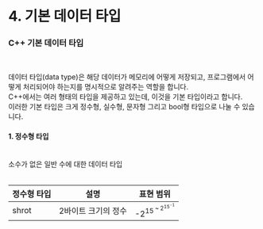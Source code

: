 # 4. 기본 데이터 타입


### C++ 기본 데이터 타입
<br/>

데이터 타입(data type)은 해당 데이터가 메모리에 어떻게 저장되고, 프로그램에서 어떻게 처리되어야 하는지를 명시적으로 알려주는 역할을 합니다.<br/>
C++에서는 여러 형태의 타입을 제공하고 있는데, 이것을 기본 타입이라고 합니다.<br/>
이러한 기본 타입은 크게 정수형, 실수형, 문자형 그리고 bool형 타입으로 나눌 수 있습니다.<br/>

#### 1. 정수형 타입
<br/>
소수가 없은 일반 수에 대한 데이터 타입<br/>
<br/>

|정수형 타입|설명|표현 범위|
|--------|------------|-----------|
|shrot|2바이트 크기의 정수|-2<sup>15<sup/> ~ 2<sup>15<sup/>-1|
